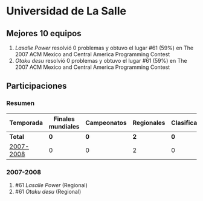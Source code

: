 ---
---

# Universidad de La Salle

## Mejores 10 equipos

1. _Lasalle Power_ resolvió 0 problemas y obtuvo el lugar #61 (59%) en The 2007 ACM Mexico and Central America Programming Contest
1. _Otaku desu_ resolvió 0 problemas y obtuvo el lugar #61 (59%) en The 2007 ACM Mexico and Central America Programming Contest

## Participaciones

### Resumen

| Temporada | Finales mundiales | Campeonatos | Regionales | Clasificatorios | Equipos |
| --- | --- | --- | --- | --- | --- |
| **Total** | **0** | **0** | **2** | **0** | **2** |
| [2007-2008](#2007-2008) | 0 | 0 | 2 | 0 | 2 |

### 2007-2008

1. #61 _Lasalle Power_ (Regional)
1. #61 _Otaku desu_ (Regional)



